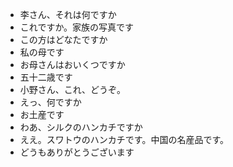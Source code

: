 * 李さん、それは何ですか
* これですか。家族の写真です
* この方はどなたですか
* 私の母です
* お母さんはおいくつですか
* 五十二歳です
* 小野さん、これ、どうぞ。
* えっ、何ですか
* お土産です
* わあ、シルクのハンカチですか
* ええ。スワトウのハンカチです。中国の名産品です。
* どうもありがとうございます
